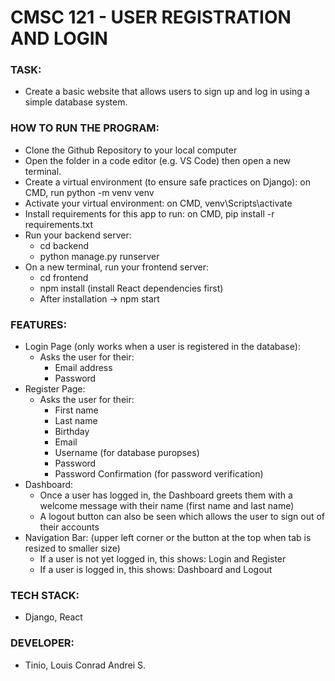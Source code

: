 # CMSC 121 - USER REGISTRATION AND LOGIN

### TASK:
* Create a basic website that allows users to sign up and log in using a simple database system.

### HOW TO RUN THE PROGRAM:
* Clone the Github Repository to your local computer
* Open the folder in a code editor (e.g. VS Code) then open a new terminal.
* Create a virtual environment (to ensure safe practices on Django): on CMD, run python -m venv venv
* Activate your virtual environment: on CMD, venv\Scripts\activate
* Install requirements for this app to run: on CMD, pip install -r requirements.txt
* Run your backend server:
  - cd backend
  - python manage.py runserver
* On a new terminal, run your frontend server:
  - cd frontend
  - npm install (install React dependencies first)
  - After installation -> npm start
 
### FEATURES:
* Login Page (only works when a user is registered in the database):
  - Asks the user for their:
      - Email address
      - Password
* Register Page:
  - Asks the user for their:
    - First name
    - Last name
    - Birthday
    - Email
    - Username (for database puropses)
    - Password
    - Password Confirmation (for password verification)
* Dashboard:
  - Once a user has logged in, the Dashboard greets them with a welcome message with their name (first name and last name)
  - A logout button can also be seen which allows the user to sign out of their accounts
* Navigation Bar: (upper left corner or the button at the top when tab is resized to smaller size)
  - If a user is not yet logged in, this shows: Login and Register
  - If a user is logged in, this shows: Dashboard and Logout

### TECH STACK:
* Django, React

### DEVELOPER:
* Tinio, Louis Conrad Andrei S. 
